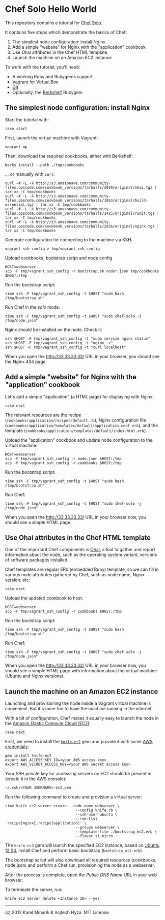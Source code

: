 Chef Solo Hello World
=====================

This repository contains a tutorial for [Chef Solo](http://wiki.opscode.com/display/chef/Chef+Solo).

It contains five steps which demonstrate the basics of Chef:

1. The simplest node configuration: install Nginx
3. Add a simple "website" for Nginx with the "application" cookbook
4. Use Ohai attributes in the Chef HTML template
5. Launch the machine on an Amazon EC2 instance

To work with the tutorial, you'll need:

* A working Ruby and Rubygems support
* [Vagrant](http://vagrantup.com) for [Virtual Box](https://www.virtualbox.org)
* [Git](http://git-scm.com)
* Optionally, the [Berkshelf](http://berkshelf.com) Rubygem


The simplest node configuration: install Nginx
----------------------------------------------

Start the tutorial with:

    rake start

First, launch the virtual machine with Vagrant:

    vagrant up

Then, download the required cookbooks, either with Berkshelf:

    berks install --path ./tmp/cookbooks

... or manually with `curl`:

    curl -# -L -k http://s3.amazonaws.com/community-files.opscode.com/cookbook_versions/tarballs/2059/original/ohai.tgz | tar xz -C tmp/cookbooks
    curl -# -L -k http://s3.amazonaws.com/community-files.opscode.com/cookbook_versions/tarballs/1863/original/build-essential.tgz | tar xz -C tmp/cookbooks
    curl -# -L -k http://s3.amazonaws.com/community-files.opscode.com/cookbook_versions/tarballs/1425/original/runit.tgz | tar xz -C tmp/cookbooks
    curl -# -L -k http://s3.amazonaws.com/community-files.opscode.com/cookbook_versions/tarballs/2056/original/nginx.tgz | tar xz -C tmp/cookbooks

Generate configuration for connecting to the machine via SSH:

    vagrant ssh-config > tmp/vagrant_ssh_config

Upload cookbooks, bootstrap script and node config

    HOST=webserver
    scp -F tmp/vagrant_ssh_config -r bootstrap.sh node*.json tmp/cookbooks $HOST:/tmp

Run the bootstrap script:

    time ssh -F tmp/vagrant_ssh_config -t $HOST "sudo bash /tmp/bootstrap.sh"

Run Chef in the _solo_ mode:

    time ssh -F tmp/vagrant_ssh_config -t $HOST "sudo chef-solo -j /tmp/node.json"

Nginx should be installed on the node. Check it:

    ssh $HOST -F tmp/vagrant_ssh_config -t "sudo service nginx status"
    ssh $HOST -F tmp/vagrant_ssh_config -t "nginx -v"
    ssh $HOST -F tmp/vagrant_ssh_config -t "curl localhost"

When you open the <http://33.33.33.33/> URL in your browser, you should see the Nginx 404 page.


Add a simple "website" for Nginx with the "application" cookbook
----------------------------------------------------------------

Let's add a simple "application" (a HTML page) for displaying with Nginx:

    rake next

The relevant resources are the recipe (`cookbooks/application/recipes/default.rb`),
Nginx configuration file (`cookbooks/application/templates/default/application.conf.erb`),
and the template (`cookbooks/application/templates/default/index.html.erb`).

Upload the "application" cookbook and update node configuration to the virtual machine:

    HOST=webserver
    scp -F tmp/vagrant_ssh_config -r node.json $HOST:/tmp
    scp -F tmp/vagrant_ssh_config -r cookbooks $HOST:/tmp

Run the bootstrap script:

    time ssh -F tmp/vagrant_ssh_config -t $HOST "sudo bash /tmp/bootstrap.sh"

Run Chef:

    time ssh -F tmp/vagrant_ssh_config -t $HOST "sudo chef-solo -j /tmp/node.json"

When you open the <http://33.33.33.33/> URL in your browser now, you should see
a simple HTML page.


Use Ohai attributes in the Chef HTML template
---------------------------------------------

One of the important Chef components is [Ohai](http://wiki.opscode.com/display/chef/Ohai),
a tool to gather and report information about the node, such as the operating system variant,
versions of software packages installed.

Chef templates are regular ERb (embedded Ruby) template, so we can fill in various node attributes gathered by Chef,
such as node name, Nginx version, etc:

    rake next

Upload the updated cookbook to host:

    HOST=webserver
    scp -F tmp/vagrant_ssh_config -r cookbooks $HOST:/tmp

Run the bootstrap script:

    time ssh -F tmp/vagrant_ssh_config -t $HOST "sudo bash /tmp/bootstrap.sh"

Run Chef:

    time ssh -F tmp/vagrant_ssh_config -t $HOST "sudo chef-solo -j /tmp/node.json"

When you open the <http://33.33.33.33/> URL in your browser now, you should see
a simple HTML page with information about the virtual machine (Ubuntu and Nginx versions).


Launch the machine on an Amazon EC2 instance
--------------------------------------------

Launching and provisioning the node inside a Vagrant virtual machine is convenient. But it's more fun to
have the machine running in the internet.

With a bit of configuration, Chef makes it equally easy to launch the node in the
[Amazon Elastic Compute Cloud (EC2)](http://aws.amazon.com/ec2/):

    rake next

First, we need to install the [`knife-ec2`](https://rubygems.org/gems/knife-ec2) gem
and provide it with some [AWS credentials](https://portal.aws.amazon.com/gp/aws/securityCredentials):

    gem install knife-ec2
    export AWS_ACCESS_KEY_ID=<your AWS access key>
    export AWS_SECRET_ACCESS_KEY=<your AWS secret access key>

Your SSH private key for accessing servers on EC2 should be present in (create it in the AWS console):

    ~/.ssh/<YOUR USERNAME>-ec2.pem

Run the following command to create and provision a virtual server:

    time knife ec2 server create --node-name webserver \
                                    --config knife.rb \
                                    --ssh-user ubuntu \
                                    --run-list 'recipe[nginx],recipe[application]' \
                                    --groups webserver \
                                    --template-file ./bootstrap_ec2.erb \
                                    --flavor t1.micro

The `knife-ec2` gem will launch the specified EC2 instance, based on [Ubuntu 12.04](https://cloud-images.ubuntu.com/precise/current/), install Chef and perform basic bootstrap (`bootstrap_ec2.erb`).

The bootstrap script will also download all required resources (cookbooks, node.json) and perform
a Chef run, provisioning the node as a webserver.

After the process is complete, open the _Public DNS Name_ URL in your web browser.

To terminate the server, run:

    knife ec2 server delete <Instance ID> --yes

----

(c) 2012 Karel Minarik & Vojtech Hyza. MIT License.
